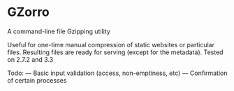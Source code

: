 GZorro
======

A command-line file Gzipping utility

Useful for one-time manual compression of static websites or particular files. Resulting files are ready for serving (except for the metadata).
Tested on 2.7.2 and 3.3

Todo:
  — Basic input validation (access, non-emptiness, etc)
  — Confirmation of certain processes
